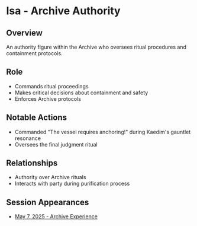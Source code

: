 # Isa - Archive Authority

## Overview
An authority figure within the Archive who oversees ritual procedures and containment protocols.

## Role
- Commands ritual proceedings
- Makes critical decisions about containment and safety
- Enforces Archive protocols

## Notable Actions
- Commanded "The vessel requires anchoring!" during Kaedim's gauntlet resonance
- Oversees the final judgment ritual

## Relationships
- Authority over Archive rituals
- Interacts with party during purification process

## Session Appearances
- [May 7, 2025 - Archive Experience](../sessions/2025-05-07-archive-experience.md)
